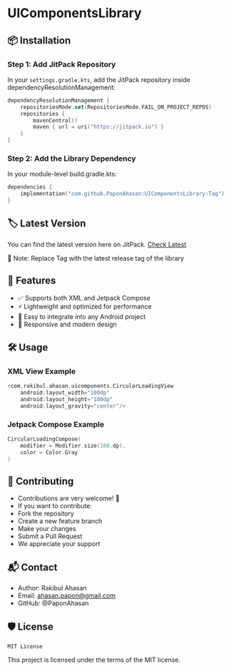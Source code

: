 # UIComponentsLibrary

## 📦 Installation

### Step 1: Add JitPack Repository

In your `settings.gradle.kts`, add the JitPack repository inside dependencyResolutionManagement:

```kotlin
dependencyResolutionManagement {
    repositoriesMode.set(RepositoriesMode.FAIL_ON_PROJECT_REPOS)
    repositories {
        mavenCentral()
        maven { url = uri("https://jitpack.io") }
    }
}
```

### Step 2: Add the Library Dependency

In your module-level build.gradle.kts:

```kotlin
dependencies {
    implementation("com.github.PaponAhasan:UIComponentsLibrary:Tag")
}
```

## 🏷️ Latest Version

You can find the latest version here on JitPack. [Check Latest](https://jitpack.io/#PaponAhasan/UIComponentsLibrary)

📌 Note: Replace Tag with the latest release tag of the library

## 🚀 Features

- ✅ Supports both XML and Jetpack Compose
- ⚡ Lightweight and optimized for performance
- 🧩 Easy to integrate into any Android project
- 📱 Responsive and modern design

## 🛠️ Usage

### XML View Example

```kotlin
<com.rakibul.ahasan.uicomponents.CircularLoadingView
    android:layout_width="100dp"
    android:layout_height="100dp"
    android:layout_gravity="center"/>
```

### Jetpack Compose Example

```kotlin
CircularLoadingCompose(
    modifier = Modifier.size(100.dp),
    color = Color.Gray
)
```

## 🤝 Contributing

- Contributions are very welcome! 🎉
- If you want to contribute:
- Fork the repository
- Create a new feature branch
- Make your changes
- Submit a Pull Request
- We appreciate your support

## 📬 Contact
- Author: Rakibul Ahasan
- Email: ahasan.papon@gmail.com
- GitHub: @PaponAhasan

## 🛡️ License

```
MIT License
```
This project is licensed under the terms of the MIT license.
